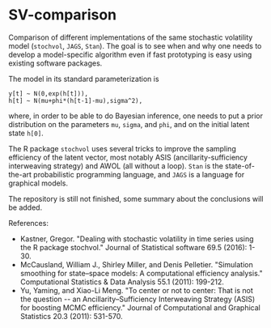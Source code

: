 # SV-comparison
Comparison of different implementations of the same stochastic volatility model (`stochvol`, `JAGS`, `Stan`).
The goal is to see when and why one needs to develop a model-specific algorithm even if fast prototyping is easy using existing software packages.

The model in its standard parameterization is
```
y[t] ~ N(0,exp(h[t])),
h[t] ~ N(mu+phi*(h[t-1]-mu),sigma^2),
```
where, in order to be able to do Bayesian inference, one needs to put a prior distribution on the parameters `mu`, `sigma`, and `phi`, and on the initial latent state `h[0]`.

The R package `stochvol` uses several tricks to improve the sampling efficiency of the latent vector, most notably ASIS (ancillarity-sufficiency interweaving strategy) and AWOL (all without a loop).
`Stan` is the state-of-the-art probabilistic programming language, and `JAGS` is a language for graphical models.

The repository is still not finished, some summary about the conclusions will be added.

References:
- Kastner, Gregor. "Dealing with stochastic volatility in time series using the R package stochvol." Journal of Statistical software 69.5 (2016): 1-30.
- McCausland, William J., Shirley Miller, and Denis Pelletier. "Simulation smoothing for state–space models: A computational efficiency analysis." Computational Statistics & Data Analysis 55.1 (2011): 199-212.
- Yu, Yaming, and Xiao-Li Meng. "To center or not to center: That is not the question -- an Ancillarity–Sufficiency Interweaving Strategy (ASIS) for boosting MCMC efficiency." Journal of Computational and Graphical Statistics 20.3 (2011): 531-570.
